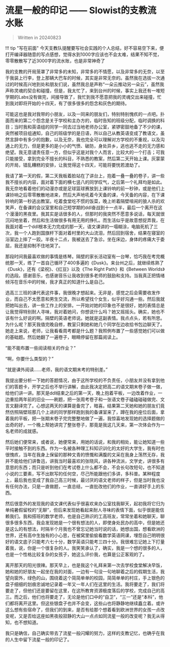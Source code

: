 # 流星一般的印记 —— Slowist的支教流水账

>Written in 20240823  

!!! tip "写在前面"
    今天支教队提醒要写社会实践的个人总结，好不容易空下来，便打开编译器随意的写点感想，觉得水到1000字应该也不会太难，结果不知不觉，零零散散写了近3000字的流水账，也是非常神奇了    



我的支教的开局笼罩了非常多的未知，非常多的不情愿，以及非常多的无奈，以至于我装上行李，登上那辆大巴车的时候，其实是非常无奈的。虽然我在选拔一次通过的时候高兴地到处和朋友们说，虽然我总是声称“一朵云推动另一朵云”，虽然我声称灵魂的契合和碰撞，但是，我太忙了，来到台州的时候，事实上我还有一堆短学期的Labs没有做完，间接导致了，我忙到我不愿意把我的灵魂交出来碰撞，忙到我对即将开始的十四天，有了很多很多的怨念和灰色的期待。  

可能这也是我对我带的小朋友，以及一同来的朋友们，特别特别愧疚的一点吧。扑面而来的第二个怨念是关于学校和主办方的，临时告知的班级分配，临时调换的科目；当时我和英语组的同学一同去过当地老师办公室，紧锣密鼓地备了不少的课，突然被项目组通知，自己的班级学的是日语，所以自己从教英语变成了教语文，虽然言辞中有多少的抱歉，以及无奈，我也完全可以理解对方学校的不重视，以及沟通上的无力，但是更多的是小小的气愤、破防，身处异乡，逃也逃不走的无力感和绝望。我无意谴责任意一方，但似乎这是对我个人而言，比较大的一个打击；可我只能接受，拿到完全不擅长的科目，不熟悉的教案，然后第二天开始上课。灰蒙蒙的开局，错乱糟糕的安排，让我觉得这十四天，可能将要恍若渡劫了。  

我请了第一天的假，第二天我板着脸站在了讲台上，抱着一叠一叠的卷子，讲一些我不擅长的内容，面对着下面的横七竖八的同学叹气，之后第一个礼拜均是如此。我无奈地看着他们的动漫亦或是足球篮球赛放到上课铃响的前一秒钟，或是他们上课铃响之后零零散散地进来，然后大声地吼着今天备的课，今天备的内容，在下课铃响的第一秒逃出教室。吃着食堂吃不惯的饭菜，晚上听着隔壁喧闹的狼人杀的欢笑声，在备课的会议室里和自己短学期的ddl奋战到十一点半，最后一个离开在这个漫漫的黑夜里。我其实是话很多的人，但那时的我突然不愿意多说话，每天就很沉闷地坐着，然后和生活做很多有用无用的挣扎。而生活似乎是故意想捉弄我，在我面对着一个ddl根本无力完成的那一天，语文课讲的一塌糊涂，电脑死机了三次，我一个人跑到国旗杆下面对着村里的大山流泪，然后回到宿舍，结果在寝室的浴室边上摔了一跤。半夜十二点，我被送去了急诊。坐在床边，身体的疼痛大于委屈，我还是抑制不住地哭了。  

那段时间我最喜欢做的事情是练琴。隔壁的家长活动室有一台琴，恰巧我在考完概统那一天，练了一首自己循环了400多遍的《Dusk》。来台州之后，就继续练熟了《Dusk》，还有《梁祝》、《红豆》以及《The Right Path》和《Between Worlds》的选段。感谢音乐，也感谢音乐让我收到很多老师的鼓励和支持。当我真正把情绪倾泻在音乐中的时候，我才真正的知道什么是自己。  

选高三三班的课代表这件事，我很晚才想起来。无非是，感觉之后会需要收发作业，而自己不太愿意和男生交流，所以希望找个女生，似乎好沟通一些。然后我就把她叫出去，讲一些工作上的安排。一开始对她的印象也不是很好，她的表情总是让我觉得特别耐人寻味，我对着她问，你想说什么吗？她又摇摇头。确实，她也不该有什么好说的啊。隔壁的英语老师说。她就是这副表情。我点点头，若有所思。
为什么呢？那天我值完晚自修，教室只剩她和她几个同学在边收拾书包边聊天了。她走上来说，老师，让我看看周考都是什么题？我照例布置了一些感觉她们可以做的基础题。然后她翻了一遍卷子，眼睛停留在那篇阅读上。  

“能不能布置一些阅读相关的作业？”  

“啊，你要什么类型的？”  

“就是课外阅读……老师，我的语文期末考的特别差。”  

我提出要分析一下她的答题情况，由于这所学校的不负责任，小朋友并没有拿到他们的答题卡，开学之后也不举行讲解，由此我决定把高二的语文期末卷子做一做，给他们讲一讲。那天是ddl结束之后的第一天，晚上抱着平板，一边改着作业，一边重拾两年前的旧业——刷题，把一张周考卷子和一张语文卷子磕磕碰碰做完、文言文翻译完了。心想这两天的课算是备完了，暗喜。结果第二天她和她的朋友们竟然仿照隔壁班那几个上进的同学那样跑到我的备课室来了，蹲在我的座位后面，拿着我的平板，把一张期末卷子完完整整地做了一遍，我惊喜地发现她的选择题做的出奇的好，一个晚上帮她讲完了整张卷子，那竟是我这几天来，第一次体会作为一名老师的成就感。  

然后她们便常来，或者说，她便常来，用她的话说，和我的相处，能让她知道一些平时接触不到的东西。作为一名被各种理工科知识训化的太好的大学生，我有时也很愧疚，当年在我身上保留的那种文青的愤慨和满腹的文采在我身上荡然无存，我并不能给他们讲鲁迅，讲我当时最喜欢的张晓风，讲各种流派，文学史，讲很多有意思的东西；而只是听到他们在考试卷上什么都不会，不会长句改短句，也不知道小说的三要素，写不出默写的任何空，尽己所能跟他们多讲，多科普。某种程度上，最后我也变成了我自己高三时候，最讨厌的语文老师的样子，但是当时我也没有任何办法，只是一直做题，一直总结，一直批改他们的作业，一直讲好手上的东西。  

然后很意外的发现我的语文课代表似乎很喜欢来办公室找我聊天，起初我将它归为单纯暑假留校的“无聊”，但后来发现她看起来耐人寻味的表情下面，似乎很是能信赖我们。我和搭班的数学老师，也是自己熟识的工高班友，常常坐着和她聊天，聊很多很多东西，我会发现她是一个很有想法的人，即使身处民办的高中，但是她还是这么的有想法，时隔半个月我也不曾忘记她当时说的话，她想出国，想看欧洲的世界，还有高中生独有的小心思，在被窝里偷偷看数学英语网课，埋怨自己明明很好的语文底子只能考六七十分，数学英语只能考三四十分。我很难忘记她上下打量着我，说，你是一个很复杂的人。我笑笑承认了，确实，我是一个想的很多的人，也是一个性格比较复杂的女孩子，她这么评价我，也算是公正客观的了。  

离开那天的阳光很辣。那天早上，也是我这个礼拜来第一次去学校食堂解决早饭，她和她的好朋友一起坐在我的对面，一边有一句没一句地聊着之后的假期生活，我望向窗外，绿色的山，围绕着这个简简单单的校园，简简单单的村庄，手上银色的盘子细细的划痕忠诚地记录着一年又一年人们在这里的生活。我将要走了，我们将要走了，但他们还是要留在这里，在这所教育资源极度落后的学校，完成自己的高三。而之后，他们也将要走了，无论是他们口中的“自卫”，“三一”还是“本科”，他们都将离开这里。但这些银盘子也并不会变，这些山也将静静地继续矗立着。或许这么想有些宿命了，但我们的到来，是否有给那个想着看到欧洲世界的女孩一点改变呢，又是否给这座如黑夜般寂静的大山一点点如同流星一般的改变呢？我无从得知，也不想知道。  

我只是确信，自己确实带去了流星一般闪耀的努力，这样的支教记忆，也确乎在我的人生中留下流星一般的印记了。
